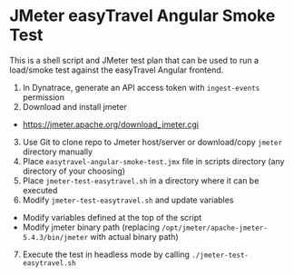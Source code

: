 # JMeter easyTravel Angular Smoke Test

This is a shell script and JMeter test plan that can be used to run a load/smoke test against the easyTravel Angular frontend.

1. In Dynatrace, generate an API access token with `ingest-events` permission
2. Download and install jmeter
  - https://jmeter.apache.org/download_jmeter.cgi
3. Use Git to clone repo to Jmeter host/server or download/copy `jmeter` directory manually
4. Place `easytravel-angular-smoke-test.jmx` file in scripts directory (any directory of your choosing)
5. Place `jmeter-test-easytravel.sh` in a directory where it can be executed
6. Modify `jmeter-test-easytravel.sh` and update variables
  - Modify variables defined at the top of the script
  - Modify jmeter binary path (replacing `/opt/jmeter/apache-jmeter-5.4.3/bin/jmeter` with actual binary path)
7. Execute the test in headless mode by calling `./jmeter-test-easytravel.sh`
